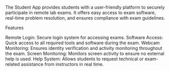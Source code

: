 
The Student App provides students with a user-friendly platform to securely participate in remote lab exams.
It offers easy access to exam software, real-time problem resolution, and ensures compliance with exam guidelines.

Features

Remote Login: Secure login system for accessing exams.
Software Access: Quick access to all required tools and software during the exam.
Webcam Monitoring: Ensures identity verification and activity monitoring throughout the exam.
Screen Monitoring: Monitors screen activity to ensure no external help is used.
Help System: Allows students to request technical or exam-related assistance from instructors in real time.
